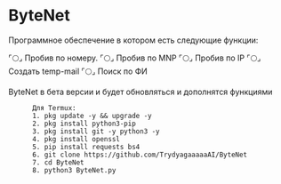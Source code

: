 # ByteNet
Программное обеспечение в котором есть следующие функции:

⌜:full_moon:⌟ Пробив по номеру.
⌜:full_moon:⌟ Пробив по MNP
⌜:full_moon:⌟ Пробив по IP
⌜:full_moon:⌟ Создать temp-mail
⌜:full_moon:⌟ Поиск по ФИ

  ByteNet в бета версии и будет обновляться и дополнятся функциями


          Для Termux:
          1. pkg update -y && upgrade -y
          2. pkg install python3-pip
          3. pkg install git -y python3 -y
          4. pkg install openssl
          5. pip install requests bs4 
          6. git clone https://github.com/TrydyagaaaaaAI/ByteNet
          7. cd ByteNet
          8. python3 ByteNet.py
